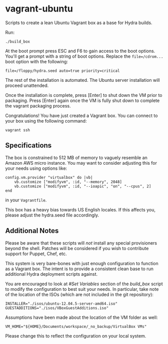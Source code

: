 vagrant-ubuntu
==============

Scripts to create a lean Ubuntu Vagrant box as a base for Hydra builds.

Run:

    ./build_box

At the boot prompt press ESC and F6 to gain access to the boot options. 
You'll get a prompt with a string of boot options. Replace the `file=/cdrom...`
boot option with the following:  

    file=/floppy/hydra.seed auto=true priority=critical

The rest of the installation is automated. The Ubuntu server installation will
proceed unattended. 

Once the installation is complete, press [Enter] to shut down the VM prior to 
packaging. Press [Enter] again once the VM is fully shut down to complete the
vagrant packaging process.

Congratulations! You have just created a Vagrant box.  You can connect to your box 
using the following command:

    vagrant ssh


Specifications
--------------

The box is constrained to 512 MB of memory to vaguely resemble an
Amazon AWS micro instance. You may want to consider adjusting this
for your needs using options like:

    config.vm.provider "virtualbox" do |vb|
        vb.customize ["modifyvm", :id, "--memory", 2048]
        vb.customize ["modifyvm", :id, "--ioapic", "on", "--cpus", 2]
    end

in your `Vagrantfile`.

This box has a heavy bias towards US English locales. If this
affects you, please adjust the hydra.seed file accordingly. 


Additional Notes
----------------

Please be aware that these scripts will *not* install any special
provisioners beyond the shell. Patches will be considered if you
wish to contribute support for Puppet, Chef, etc.

This system is very bare-bones with just enough configuration to 
function as a Vagrant box. The intent is to provide a consistent
clean base to run additional Hydra deployment scripts against. 

You are encouraged to look at *#Set Variables* section of the 
*build_box* script to modify the configuration to best suit your needs. 
In particular, take note of the location of the ISOs (which are not 
included in the git repository):

    INSTALLER="./isos/ubuntu-12.04.5-server-amd64.iso"  
    GUESTADDITIONS="./isos/VBoxGuestAdditions.iso"  

Assumptions have been made about the location of the VM folder
as well:

    VM_HOME="${HOME}/Documents/workspace/_no_backup/VirtualBox VMs"  
	
Please change this to reflect the configuration on your local system.

